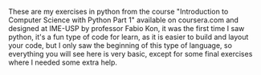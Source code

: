 These are my exercises in python from the course "Introduction to Computer Science with Python Part 1" available on coursera.com and designed at IME-USP by professor Fabio Kon, it was the first time I saw python, it's a fun type of code for learn, as it is easier to build and layout your code, but I only saw the beginning of this type of language, so everything you will see here is very basic, except for some final exercises where I needed some extra help.
